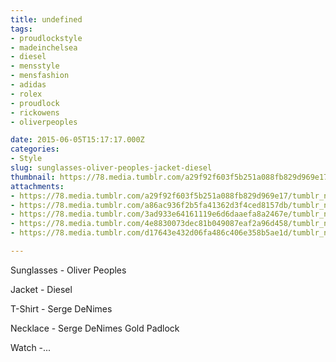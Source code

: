 ```yaml
---
title: undefined
tags:
- proudlockstyle
- madeinchelsea
- diesel
- mensstyle
- mensfashion
- adidas
- rolex
- proudlock
- rickowens
- oliverpeoples

date: 2015-06-05T15:17:17.000Z
categories:
- Style
slug: sunglasses-oliver-peoples-jacket-diesel
thumbnail: https://78.media.tumblr.com/a29f92f603f5b251a088fb829d969e17/tumblr_nph94toHDd1rhrm24o5_540.jpg
attachments:
- https://78.media.tumblr.com/a29f92f603f5b251a088fb829d969e17/tumblr_nph94toHDd1rhrm24o5_1280.jpg
- https://78.media.tumblr.com/a86ac936f2b5fa41362d3f4ced8157db/tumblr_nph94toHDd1rhrm24o1_1280.jpg
- https://78.media.tumblr.com/3ad933e64161119e6d6daaefa8a2467e/tumblr_nph94toHDd1rhrm24o2_1280.jpg
- https://78.media.tumblr.com/4e8830073dec81b049087eaf2a96d458/tumblr_nph94toHDd1rhrm24o4_1280.jpg
- https://78.media.tumblr.com/d17643e432d06fa486c406e358b5ae1d/tumblr_nph94toHDd1rhrm24o3_1280.jpg

---
```


Sunglasses - Oliver Peoples 

 Jacket - Diesel 

 T-Shirt - Serge DeNimes  

 Necklace -  Serge DeNimes Gold Padlock

 Watch -...
